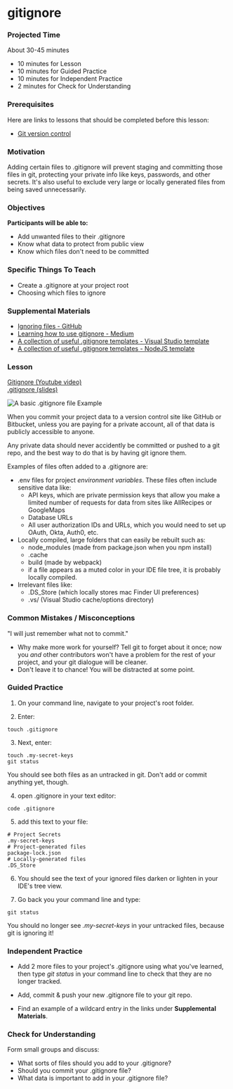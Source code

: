 # gitignore

### Projected Time

About 30-45 minutes
- 10 minutes for Lesson
- 10 minutes for Guided Practice
- 10 minutes for Independent Practice
- 2 minutes for Check for Understanding

### Prerequisites

Here are links to lessons that should be completed before this lesson:

- [Git version control](/git-version-control/git-version-control.md)

### Motivation

Adding certain files to .gitignore will prevent staging and committing those files in git, protecting your private info like keys, passwords, and other secrets. It's also useful to exclude very large or locally generated files from being saved unnecessarily.

### Objectives

**Participants will be able to:**

- Add unwanted files to their .gitignore
- Know what data to protect from public view
- Know which files don't need to be committed

### Specific Things To Teach

- Create a .gitignore at your project root
- Choosing which files to ignore

### Supplemental Materials

- [Ignoring files - GitHub](https://help.github.com/articles/ignoring-files/)
- [Learning how to use gitignore - Medium](https://medium.com/@haydar_ai/learning-how-to-git-ignoring-files-and-folders-using-gitignore-177556afdbe3)
- [A collection of useful .gitignore templates - Visual Studio template](https://github.com/github/gitignore/blob/master/VisualStudio.gitignore)
- [A collection of useful .gitignore templates - NodeJS template](https://github.com/github/gitignore/blob/master/Node.gitignore)

### Lesson

[Gitignore (Youtube video)](https://www.youtube.com/watch?v=nheGzyk7--8)<br/>
[.gitignore (slides)](https://docs.google.com/presentation/d/1GlkIPUSy5qBKKvKesR5eogoN1p-ltoPmKi3eEBKd1xc/edit?usp=sharing)

![A basic .gitignore file Example](./basic-gitignore.png)

When you commit your project data to a version control site like GitHub or Bitbucket, unless you are paying for a private account, all of that data is publicly accessible to anyone.

Any private data should never accidently be committed or pushed to a git repo, and the best way to do that is by having git ignore them.

Examples of files often added to a .gitignore are:

- .env files for project *environment variables*. These files often include sensitive data like:
	- API keys, which are private permission keys that allow you make a limited number of requests for data from sites like AllRecipes or GoogleMaps
	- Database URLs
	- All user authorization IDs and URLs, which you would need to set up OAuth, Okta, Auth0, etc.
- Locally compiled, large folders that can easily be rebuilt such as:
	- node_modules (made from package.json when you npm install)
	- .cache
	- build (made by webpack)
	- if a file appears as a muted color in your IDE file tree, it is probably locally compiled.
- Irrelevant files like:
	- .DS_Store (which locally stores mac Finder UI preferences)
	- .vs/ (Visual Studio cache/options directory)

### Common Mistakes / Misconceptions

"I will just remember what not to commit."

- Why make more work for yourself?  Tell git to forget about it once; now you *and* other contributors won't have a problem for the rest of your project, and your git dialogue will be cleaner.
- Don't leave it to chance! You will be distracted at some point.

### Guided Practice
1. On your command line, navigate to your project's root folder.

2. Enter:
```
touch .gitignore
```
3. Next, enter:
```
touch .my-secret-keys
git status
```
You should see both files as an untracked in git. Don't add or commit anything yet, though.

4. open .gitignore in your text editor:
```
code .gitignore
```

5. add this text to your file:
```
# Project Secrets
.my-secret-keys
# Project-generated files
package-lock.json
# Locally-generated files
.DS_Store
```

6. You should see the text of your ignored files darken or lighten in your IDE's tree view.

7. Go back you your command line and type:
```
git status
```
You should no longer see *.my-secret-keys* in your untracked files, because git is ignoring it!

### Independent Practice

- Add 2 more files to your project's .gitignore using what you've learned, then type *git status* in your command line to check that they are no longer tracked.

- Add, commit & push your new .gitignore file to your git repo.

- Find an example of a wildcard entry in the links under **Supplemental Materials**.

### Check for Understanding

Form small groups and discuss:

  - What sorts of files should you add to your .gitignore?
  - Should you commit your .gitignore file?
  - What data is important to add in your .gitignore file?
